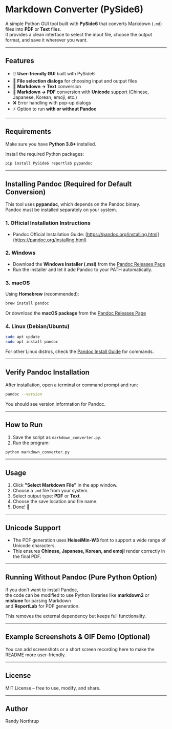 # Markdown Converter (PySide6)

A simple Python GUI tool built with **PySide6** that converts Markdown (`.md`) files into **PDF** or **Text** files.  
It provides a clean interface to select the input file, choose the output format, and save it wherever you want.  

---

## Features
- 🖱️ **User-friendly GUI** built with PySide6
- 📂 **File selection dialogs** for choosing input and output files
- 📝 **Markdown → Text** conversion
- 📄 **Markdown → PDF** conversion with **Unicode** support (Chinese, Japanese, Korean, emoji, etc.)
- ❌ Error handling with pop-up dialogs
- ⚡ Option to run **with or without Pandoc**

---

## Requirements

Make sure you have **Python 3.8+** installed.  

Install the required Python packages:
```bash
pip install PySide6 reportlab pypandoc
```

---

## Installing Pandoc (Required for Default Conversion)

This tool uses **pypandoc**, which depends on the Pandoc binary.  
Pandoc must be installed separately on your system.  

### 1. Official Installation Instructions
- Pandoc Official Installation Guide: [https://pandoc.org/installing.html](https://pandoc.org/installing.html)

### 2. Windows
- Download the **Windows Installer (.msi)** from the [Pandoc Releases Page](https://github.com/jgm/pandoc/releases)
- Run the installer and let it add Pandoc to your PATH automatically.

### 3. macOS
Using **Homebrew** (recommended):
```bash
brew install pandoc
```
Or download the **macOS package** from the [Pandoc Releases Page](https://github.com/jgm/pandoc/releases)

### 4. Linux (Debian/Ubuntu)
```bash
sudo apt update
sudo apt install pandoc
```
For other Linux distros, check the [Pandoc Install Guide](https://pandoc.org/installing.html) for commands.

---

## Verify Pandoc Installation
After installation, open a terminal or command prompt and run:
```bash
pandoc --version
```
You should see version information for Pandoc.

---

## How to Run

1. Save the script as `markdown_converter.py`.
2. Run the program:
```bash
python markdown_converter.py
```

---

## Usage

1. Click **"Select Markdown File"** in the app window.
2. Choose a `.md` file from your system.
3. Select output type: **PDF** or **Text**.
4. Choose the save location and file name.
5. Done! 🎉  

---

## Unicode Support

- The PDF generation uses **HeiseiMin-W3** font to support a wide range of Unicode characters.
- This ensures **Chinese, Japanese, Korean, and emoji** render correctly in the final PDF.

---

## Running Without Pandoc (Pure Python Option)

If you don’t want to install Pandoc,  
the code can be modified to use Python libraries like **markdown2** or **mistune** for parsing Markdown  
and **ReportLab** for PDF generation.  

This removes the external dependency but keeps full functionality.  

---

## Example Screenshots & GIF Demo (Optional)

You can add screenshots or a short screen recording here to make the README more user-friendly.

---

## License
MIT License – free to use, modify, and share.

---

## Author

Randy Northrup
